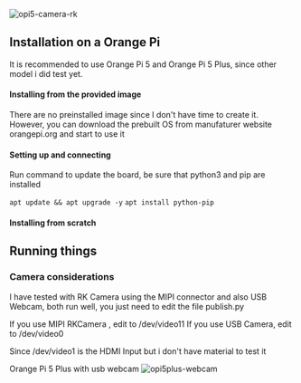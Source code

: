 
![opi5-camera-rk](https://github.com/steveseguin/raspberry_ninja/assets/5319910/63a664aa-acab-4a7e-a836-524b9a4460fb)

## Installation on a Orange Pi

It is recommended to use Orange Pi 5 and Orange Pi 5 Plus, since other model i did test yet.

#### Installing from the provided image

There are no preinstalled image since I don't have time to create it. However, you can download the prebuilt OS from manufaturer website orangepi.org and start to use it

#### Setting up and connecting

Run command to update the board, be sure that python3 and pip are installed

``apt update && apt upgrade -y``
``apt install python-pip``

#### Installing from scratch


## Running things


### Camera considerations

I have tested with RK Camera using the MIPI connector and also USB Webcam, both run well, you just need to edit the file publish.py 

If you use MIPI RKCamera , edit to /dev/video11
If you use USB Camera, edit to /dev/video0 

Since /dev/video1 is the HDMI Input but i don't have material to test it

Orange Pi 5 Plus with usb webcam
![opi5plus-webcam](https://github.com/steveseguin/raspberry_ninja/assets/5319910/25934ec7-da3a-4cff-96ac-5a723840caf4)
